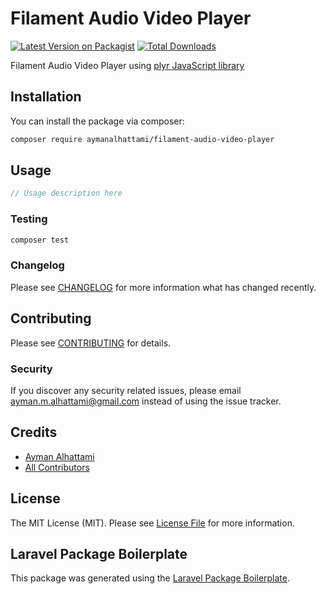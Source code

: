 # Filament Audio Video Player

[![Latest Version on Packagist](https://img.shields.io/packagist/v/aymanalhattami/filament-audio-video-player.svg?style=flat-square)](https://packagist.org/packages/aymanalhattami/filament-audio-video-player)
[![Total Downloads](https://img.shields.io/packagist/dt/aymanalhattami/filament-audio-video-player.svg?style=flat-square)](https://packagist.org/packages/aymanalhattami/filament-audio-video-player)

Filament Audio Video Player using [plyr JavaScript library]( https://github.com/sampotts/plyr)

## Installation

You can install the package via composer:

```bash
composer require aymanalhattami/filament-audio-video-player
```

## Usage

```php
// Usage description here
```

### Testing

```bash
composer test
```

### Changelog

Please see [CHANGELOG](CHANGELOG.md) for more information what has changed recently.

## Contributing

Please see [CONTRIBUTING](CONTRIBUTING.md) for details.

### Security

If you discover any security related issues, please email ayman.m.alhattami@gmail.com instead of using the issue tracker.

## Credits

-   [Ayman Alhattami](https://github.com/aymanalhattami)
-   [All Contributors](../../contributors)

## License

The MIT License (MIT). Please see [License File](LICENSE.md) for more information.

## Laravel Package Boilerplate

This package was generated using the [Laravel Package Boilerplate](https://laravelpackageboilerplate.com).
